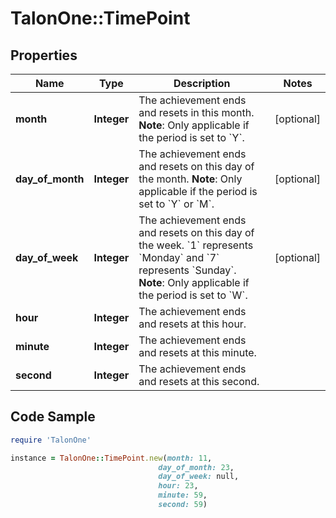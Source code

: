 # TalonOne::TimePoint

## Properties

Name | Type | Description | Notes
------------ | ------------- | ------------- | -------------
**month** | **Integer** | The achievement ends and resets in this month.  **Note**: Only applicable if the period is set to &#x60;Y&#x60;.  | [optional] 
**day_of_month** | **Integer** | The achievement ends and resets on this day of the month.  **Note**: Only applicable if the period is set to &#x60;Y&#x60; or &#x60;M&#x60;.  | [optional] 
**day_of_week** | **Integer** | The achievement ends and resets on this day of the week. &#x60;1&#x60; represents &#x60;Monday&#x60; and &#x60;7&#x60; represents &#x60;Sunday&#x60;.  **Note**: Only applicable if the period is set to &#x60;W&#x60;.  | [optional] 
**hour** | **Integer** | The achievement ends and resets at this hour. | 
**minute** | **Integer** | The achievement ends and resets at this minute. | 
**second** | **Integer** | The achievement ends and resets at this second. | 

## Code Sample

```ruby
require 'TalonOne'

instance = TalonOne::TimePoint.new(month: 11,
                                 day_of_month: 23,
                                 day_of_week: null,
                                 hour: 23,
                                 minute: 59,
                                 second: 59)
```


